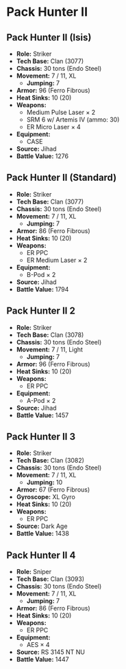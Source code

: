 # Pack Hunter II
## Pack Hunter II (Isis)
- **Role:** Striker
- **Tech Base:** Clan (3077)
- **Chassis:** 30 tons (Endo Steel)
- **Movement:** 7 / 11, XL
  - **Jumping:** 7
- **Armor:** 96 (Ferro Fibrous)
- **Heat Sinks:** 10 (20)
- **Weapons:**
  - Medium Pulse Laser × 2
  - SRM 6 w/ Artemis IV (ammo: 30)
  - ER Micro Laser × 4
- **Equipment:**
  - CASE
- **Source:** Jihad
- **Battle Value:** 1276

## Pack Hunter II (Standard)
- **Role:** Striker
- **Tech Base:** Clan (3077)
- **Chassis:** 30 tons (Endo Steel)
- **Movement:** 7 / 11, XL
  - **Jumping:** 7
- **Armor:** 86 (Ferro Fibrous)
- **Heat Sinks:** 10 (20)
- **Weapons:**
  - ER PPC
  - ER Medium Laser × 2
- **Equipment:**
  - B-Pod × 2
- **Source:** Jihad
- **Battle Value:** 1794

## Pack Hunter II 2
- **Role:** Striker
- **Tech Base:** Clan (3078)
- **Chassis:** 30 tons (Endo Steel)
- **Movement:** 7 / 11, Light
  - **Jumping:** 7
- **Armor:** 96 (Ferro Fibrous)
- **Heat Sinks:** 10 (20)
- **Weapons:**
  - ER PPC
- **Equipment:**
  - A-Pod × 2
- **Source:** Jihad
- **Battle Value:** 1457

## Pack Hunter II 3
- **Role:** Striker
- **Tech Base:** Clan (3082)
- **Chassis:** 30 tons (Endo Steel)
- **Movement:** 7 / 11, XL
  - **Jumping:** 10
- **Armor:** 67 (Ferro Fibrous)
- **Gyroscope:** XL Gyro
- **Heat Sinks:** 10 (20)
- **Weapons:**
  - ER PPC
- **Source:** Dark Age
- **Battle Value:** 1438

## Pack Hunter II 4
- **Role:** Sniper
- **Tech Base:** Clan (3093)
- **Chassis:** 30 tons (Endo Steel)
- **Movement:** 7 / 11, XL
  - **Jumping:** 7
- **Armor:** 86 (Ferro Fibrous)
- **Heat Sinks:** 10 (20)
- **Weapons:**
  - ER PPC
- **Equipment:**
  - AES × 4
- **Source:** RS 3145 NT NU
- **Battle Value:** 1447

